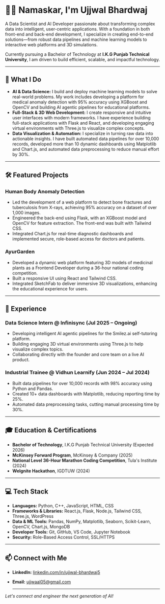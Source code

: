# 🙏🏻 Namaskar, I'm Ujjwal Bhardwaj 

A Data Scientist and AI Developer passionate about transforming complex data into intelligent, user-centric applications. With a foundation in both front-end and back-end development, I specialize in creating end-to-end solutions—from robust data pipelines and machine learning models to interactive web platforms and 3D simulations.

Currently pursuing a Bachelor of Technology at **I.K.G Punjab Technical University**, I am driven to build efficient, scalable, and impactful technology.

---

## 🚀 What I Do

* **AI & Data Science:** I build and deploy machine learning models to solve real-world problems. My work includes developing a platform for medical anomaly detection with 95% accuracy using XGBoost and OpenCV and building AI agentic pipelines for educational platforms.
* **Full-Stack & 3D Web Development:** I create responsive and intuitive user interfaces with modern frameworks. I have experience building full-stack applications with Flask and React, and developing engaging virtual environments with Three.js to visualize complex concepts.
* **Data Visualization & Automation:** I specialize in turning raw data into actionable insights. I have built automated data pipelines for over 10,000 records, developed more than 10 dynamic dashboards using Matplotlib and Chart.js, and automated data preprocessing to reduce manual effort by 30%.

---

## 🛠️ Featured Projects

### **Human Body Anomaly Detection**

* Led the development of a web platform to detect bone fractures and tuberculosis from X-rays, achieving 95% accuracy on a dataset of over 1,000 images.
* Engineered the back-end using Flask, with an XGBoost model and OpenCV for feature extraction. The front-end was built with Tailwind CSS.
* Integrated Chart.js for real-time diagnostic dashboards and implemented secure, role-based access for doctors and patients.

### **AyurGarden**

* Developed a dynamic web platform featuring 3D models of medicinal plants as a Frontend Developer during a 36-hour national coding competition.
* Built a responsive UI using React and Tailwind CSS.
* Integrated SketchFab to deliver immersive 3D visualizations, enhancing the educational experience for users.

---

## 💼 Experience

### **Data Science Intern @ Infinisync** (Jul 2025 – Ongoing)

* Developing intelligent AI agentic pipelines for the Smilez.ai self-tutoring platform.
* Building engaging 3D virtual environments using Three.js to help visualize complex topics.
* Collaborating directly with the founder and core team on a live AI product.

### **Industrial Trainee @ Vidhun Learnify** (Jun 2024 – Jul 2024)

* Built data pipelines for over 10,000 records with 98% accuracy using Python and Pandas.
* Created 10+ data dashboards with Matplotlib, reducing reporting time by 25%.
* Automated data preprocessing tasks, cutting manual processing time by 30%.

---

## 🎓 Education & Certifications

* **Bachelor of Technology**, I.K.G Punjab Technical University (Expected 2026)
* **McKinsey Forward Program**, McKinsey & Company (2025)
* **National Level 36-Hour Marathon Coding Competition**, Tula's Institute (2024)
* **Welgnite Hackathon**, IGDTUW (2024)

---

## 💻 Tech Stack

* **Languages:** Python, C++, JavaScript, HTML, CSS
* **Frameworks & Libraries:** React.js, Flask, Node.js, Tailwind CSS, Three.js, WordPress
* **Data & ML Tools:** Pandas, NumPy, Matplotlib, Seaborn, Scikit-Learn, OpenCV, Chart.js, MongoDB
* **Developer Tools:** Git, GitHub, VS Code, Jupyter Notebook
* **Security:** Role-Based Access Control, SSL/HTTPS

---

## 📫 Connect with Me

* **LinkedIn:** [linkedin.com/in/ujjwal-bhardwaj5](https://linkedin.com/in/ujjwal-bhardwaj5)
* **Email:** ujjwaal05@gmail.com

  ---

_Let's connect and engineer the next generation of AI!_
